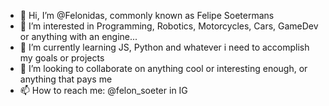 - 👋 Hi, I’m @Felonidas, commonly known as Felipe Soetermans
- 👀 I’m interested in Programming, Robotics, Motorcycles, Cars, GameDev or anything with an engine...
- 🌱 I’m currently learning JS, Python and whatever i need to accomplish my goals or projects
- 💞️ I’m looking to collaborate on anything cool or interesting enough, or anything that pays me
- 📫 How to reach me: @felon_soeter in IG

